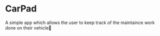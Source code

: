# CarPad
A simple app which allows the user to keep track of the maintaince work done on their vehicle🚗
